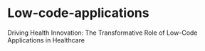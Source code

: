# Low-code-applications
Driving Health Innovation: The Transformative Role of Low-Code Applications in Healthcare
